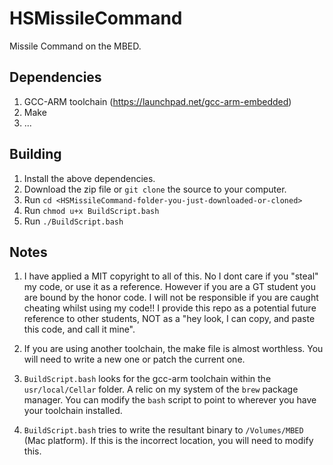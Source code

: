 # HSMissileCommand
Missile Command on the MBED.

## Dependencies

1. GCC-ARM toolchain (https://launchpad.net/gcc-arm-embedded)
2. Make
3. ... 


## Building

1. Install the above dependencies.
2. Download the zip file or `git clone` the source to your computer.
3. Run `cd <HSMissileCommand-folder-you-just-downloaded-or-cloned>`
4. Run `chmod u+x BuildScript.bash`
5. Run `./BuildScript.bash`


## Notes

1. I have applied a MIT copyright to all of this. No I dont care if you "steal" my code, or use it as a reference. However if you are a GT student you are bound by the honor code. I will not be responsible if you are caught cheating whilst using my code!! I provide this repo as a potential future reference to other students, NOT as a "hey look, I can copy, and paste this code, and call it mine".

2. If you are using another toolchain, the make file is almost worthless. You will need to write a new one or patch the current one.

3. `BuildScript.bash` looks for the gcc-arm toolchain within the `usr/local/Cellar` folder. A relic on my system of the `brew` package manager. You can modify the `bash` script to point to wherever you have your toolchain installed.

4. `BuildScript.bash` tries to write the resultant binary to `/Volumes/MBED` (Mac platform). If this is the incorrect location, you will need to modify this.
